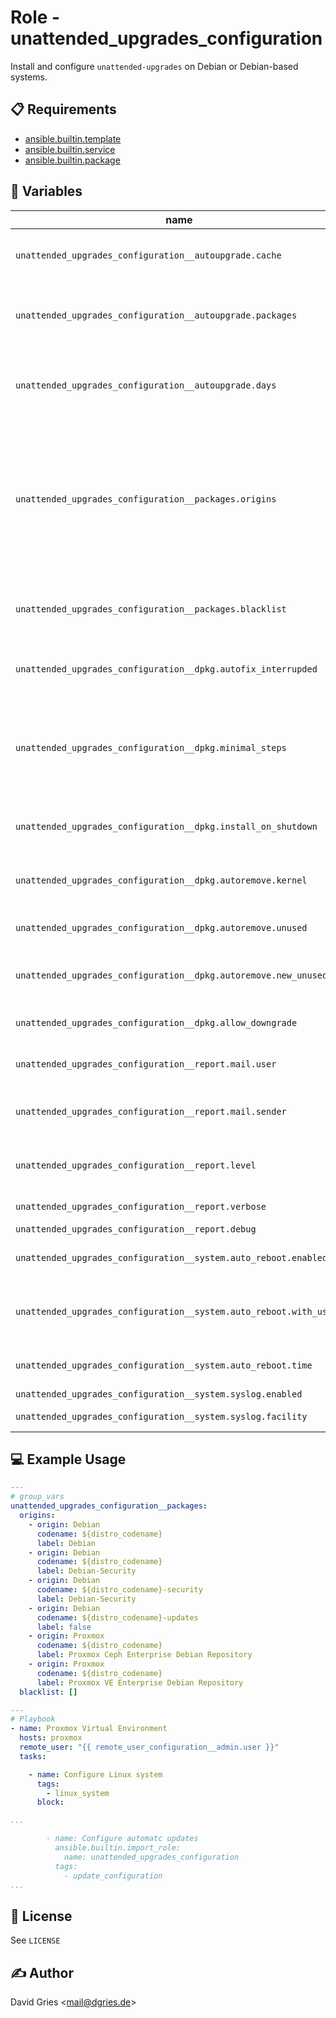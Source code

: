 # Role -  unattended_upgrades_configuration

Install and configure `unattended-upgrades` on Debian or Debian-based systems.

## 📋 Requirements

* [ansible.builtin.template](https://docs.ansible.com/ansible/latest/collections/ansible/builtin/template_module.html)
* [ansible.builtin.service](https://docs.ansible.com/ansible/latest/collections/ansible/builtin/service_module.html)
* [ansible.builtin.package](https://docs.ansible.com/ansible/latest/collections/ansible/builtin/package_module.html)

## 🧩 Variables

| name                                                               | type           | required | choices                                                    | default                                                                                                                                                                                                                                                              | description                                                                    |
| ------------------------------------------------------------------ | -------------- | -------- | ---------------------------------------------------------- | -------------------------------------------------------------------------------------------------------------------------------------------------------------------------------------------------------------------------------------------------------------------- | ------------------------------------------------------------------------------ |
| `unattended_upgrades_configuration__autoupgrade.cache`             | bool           | ❌       |                                                            | `true`                                                                                                                                                                                                                                                               | automatically update APT package cache                                         |
| `unattended_upgrades_configuration__autoupgrade.packages`          | bool           | ❌       |                                                            | `false`                                                                                                                                                                                                                                                              | automatically update packages (according to config)                            |
| `unattended_upgrades_configuration__autoupgrade.days`              | array          | ❌       | localized abbreviated<br>full name<br>integer (0 = Sunday) | `- Mon`<br>`- Tue`<br>`- Wed`<br>`- Thu`<br>`- Fri`<br>`- Sat`<br>`- Sun`                                                                                                                                                                                            | days to run auto update                                                        |
| `unattended_upgrades_configuration__packages.origins`              | array of dicts | ❌       | list of origins + codenames + labels                       | `- origin: Debian`<br>`  codename: ${distro_codename}`<br>`  label: Debian`<br>`- origin: Debian`<br>`  codename: ${distro_codename}`<br>`  label: Debian-Security`<br>`- origin: Debian`<br>`  codename: ${distro_codename}-security`<br>`  label: Debian-Security` | package origins for unattended upgrades                                        |
| `unattended_upgrades_configuration__packages.blacklist`            | array          | ❌       | package names in repo                                      |                                                                                                                                                                                                                                                                      | packages excluded from automatic upgrades                                      |
| `unattended_upgrades_configuration__dpkg.autofix_interrupded`      | bool           | ❌       |                                                            | `true`                                                                                                                                                                                                                                                               | fix previousely interrupded upgrades                                           |
| `unattended_upgrades_configuration__dpkg.minimal_steps`            | bool           | ❌       |                                                            | `true`                                                                                                                                                                                                                                                               | minimum number of actions during every step (allows e.g. reboot during update) |
| `unattended_upgrades_configuration__dpkg.install_on_shutdown`      | bool           | ❌       |                                                            | `false`                                                                                                                                                                                                                                                              | install before reboot instead of immediately                                   |
| `unattended_upgrades_configuration__dpkg.autoremove.kernel`        | bool           | ❌       |                                                            | `true`                                                                                                                                                                                                                                                               | autoremove unused kernel images                                                |
| `unattended_upgrades_configuration__dpkg.autoremove.unused`        | bool           | ❌       |                                                            | `false`                                                                                                                                                                                                                                                              | autoremove unused packages                                                     |
| `unattended_upgrades_configuration__dpkg.autoremove.new_unused`    | bool           | ❌       |                                                            | `true`                                                                                                                                                                                                                                                               | autoremove newly orphaned packages                                             |
| `unattended_upgrades_configuration__dpkg.allow_downgrade`          | bool           | ❌       |                                                            | `true`                                                                                                                                                                                                                                                               | allow package downgrades                                                       |
| `unattended_upgrades_configuration__report.mail.user`              | string         | ❌       | Linux user                                                 | `root`                                                                                                                                                                                                                                                               | mail alias user (usually root)                                                 |
| `unattended_upgrades_configuration__report.mail.sender`            | string         | ❌       | mail address                                               | `mail@example.com`                                                                                                                                                                                                                                                   | sender mail address, e.g. configured in Postfix                                |
| `unattended_upgrades_configuration__report.level`                  | string         | ❌       | `always`<br>`only-on-error`<br>`on-change`                 | `on-change`                                                                                                                                                                                                                                                          | when to send notification mails                                                |
| `unattended_upgrades_configuration__report.verbose`                | bool           | ❌       |                                                            | `false`                                                                                                                                                                                                                                                              | verbose notifications                                                          |
| `unattended_upgrades_configuration__report.debug`                  | bool           | ❌       |                                                            | `false`                                                                                                                                                                                                                                                              | debug mode                                                                     |
| `unattended_upgrades_configuration__system.auto_reboot.enabled`    | bool           | ❌       |                                                            | `false`                                                                                                                                                                                                                                                              | reboot after automatic update                                                  |
| `unattended_upgrades_configuration__system.auto_reboot.with_users` | bool           | ❌       |                                                            | `false`                                                                                                                                                                                                                                                              | reboot after automatic update with users logged in                             |
| `unattended_upgrades_configuration__system.auto_reboot.time`       | bool           | ❌       | `hh:mm`                                                    | `05:00`                                                                                                                                                                                                                                                              | time of automatic reboot                                                       |
| `unattended_upgrades_configuration__system.syslog.enabled`         | bool           | ❌       |                                                            | `false`                                                                                                                                                                                                                                                              | log to syslog                                                                  |
| `unattended_upgrades_configuration__system.syslog.facility`        | string         | ❌       | syslog facility                                            | `daemon`                                                                                                                                                                                                                                                             | linux syslog facility                                                          |

## 💻 Example Usage

```yaml
---
# group_vars
unattended_upgrades_configuration__packages:
  origins:
    - origin: Debian
      codename: ${distro_codename}
      label: Debian
    - origin: Debian
      codename: ${distro_codename}
      label: Debian-Security
    - origin: Debian
      codename: ${distro_codename}-security
      label: Debian-Security
    - origin: Debian
      codename: ${distro_codename}-updates
      label: false
    - origin: Proxmox
      codename: ${distro_codename}
      label: Proxmox Ceph Enterprise Debian Repository
    - origin: Proxmox
      codename: ${distro_codename}
      label: Proxmox VE Enterprise Debian Repository
  blacklist: []

---
# Playbook
- name: Proxmox Virtual Environment
  hosts: proxmox
  remote_user: "{{ remote_user_configuration__admin.user }}"
  tasks:

    - name: Configure Linux system
      tags:
        - linux_system
      block:

...

        - name: Configure automatc updates
          ansible.builtin.import_role:
            name: unattended_upgrades_configuration
          tags:
            - update_configuration
...
```

## 📜 License

See `LICENSE`

## ✍️ Author

David Gries <<mail@dgries.de>>
